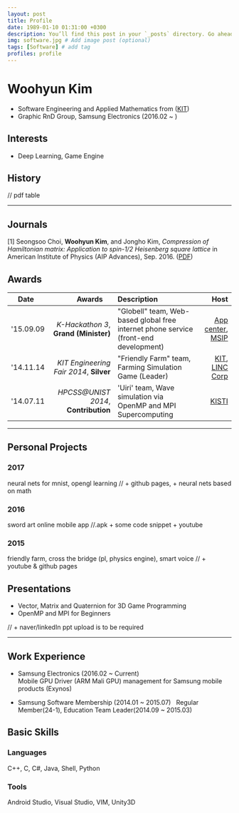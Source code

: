 ```yaml
---
layout: post
title: Profile
date: 1989-01-10 01:31:00 +0300
description: You’ll find this post in your `_posts` directory. Go ahead and edit it and re-build the site to see your changes. # Add post description (optional)
img: software.jpg # Add image post (optional)
tags: [Software] # add tag
profiles: profile
---
```


# Woohyun Kim
* Software Engineering and Applied Mathematics from ([KIT](http://kumoh.ac.kr))  
* Graphic RnD Group, Samsung Electronics (2016.02 ~ )  

## Interests
* Deep Learning, Game Engine
  
## History
// pdf table

---------------------------
  
## Journals
[1] Seongsoo Choi, **Woohyun Kim**, and Jongho Kim, *Compression of Hamiltonian matrix: Application to spin-1/2 Heisenberg square
lattice* in American Institute of Physics (AIP Advances), Sep. 2016. ([PDF](http://aip.scitation.org/doi/pdf/10.1063/1.4963834))  
  
## Awards 
  
| Date     |    Awards     | Description | Host |
|:--------:| -------------:| :---------- | ---: |
| '15.09.09 | *K-Hackathon 3*, **Grand (Minister)** | "Globell" team, Web-based global free internet phone service (front-end development) | [App center](http://appcenter.kr/), [MSIP](http://www.msip.go.kr) |
| '14.11.14 | *KIT Engineering Fair 2014*, **Silver** | "Friendly Farm" team, Farming Simulation Game (Leader) | [KIT](http://kumoh.ac.kr), [LINC Corp](http://linc.kumoh.ac.kr) |
| '14.07.11 | *HPCSS@UNIST 2014*, **Contribution** | 'Uiri' team, Wave simulation via OpenMP and MPI Supercomputing | [KISTI](http://www.nisn.re.kr/) |  
  
---------------------------
  
## Personal Projects
### 2017
neural nets for mnist, opengl learning 
// + github pages, + neural nets based on math

### 2016
sword art online mobile app
//.apk + some code snippet + youtube

### 2015
friendly farm, cross the bridge (pl, physics engine), smart voice
// + youtube & github pages

## Presentations

* Vector, Matrix and Quaternion for 3D Game Programming
* OpenMP and MPI for Beginners

// + naver/linkedIn ppt upload is to be required

---------------------------
  
## Work Experience
* Samsung Electronics (2016.02 ~ Current)  
Mobile GPU Driver (ARM Mali GPU) management for Samsung mobile products (Exynos)

* Samsung Software Membership (2014.01 ~ 2015.07)  
Regular Member(24-1), Education Team Leader(2014.09 ~ 2015.03)
  
## Basic Skills  
### Languages
C++, C, C#, Java, Shell, Python

### Tools
Android Studio, Visual Studio, VIM, Unity3D
